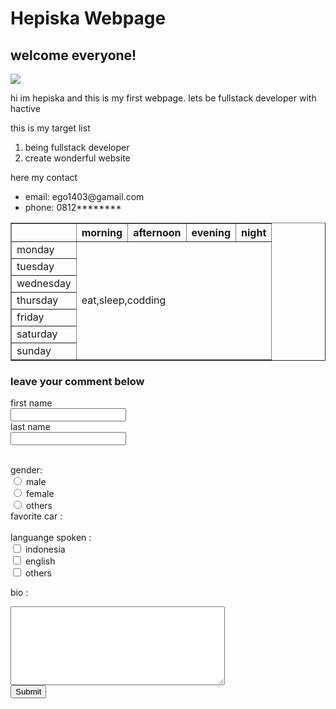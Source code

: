 <!doctype html>
<html>
<head>
  <title>
    web hepiska
  </title>
    <link href="style.css" rel="stylesheet" type="text/css">
</head>
<body>
<div class="header">
<h1>Hepiska Webpage</h1>
<h2>welcome everyone!</h2>
</div>
<div class=body>
  <img src="https://c2.staticflickr.com/6/5482/12800553814_d956493662_z.jpg" >
<p id=halo>hi im hepiska and this is my first webpage. lets be fullstack developer with hactive </p>
<p class=judul> this is my target list </p>
<ol>
  <li>being fullstack developer</li>
  <li>create wonderful website</li>
</ol>

<p class=judul> here my contact </p>
<ul>
  <li>email: ego1403@gamail.com</li>
  <li>phone: 0812********</li>
</ul>
<table border="1">
  <thead>
    <tr>
    <th></th>
    <th>morning</th>
    <th>afternoon</th>
    <th>evening</th>
    <th>night</th>
  </tr>
  </thead>
  <tbody>
<tr>
  <td>monday</td>
  <td colspan="4" rowspan="7"> <p class=esc>eat,sleep,codding</p></td>
</tr>
<tr>
  <td>tuesday</td>

</tr>
<tr>
  <td>wednesday</td>

</tr>
<tr>
  <td>thursday</td>

</tr>
<tr>
  <td>friday</td>

</tr>
<tr>
  <td>saturday</td>

</tr>
<tr>
  <td>sunday</td>

</tr>
  </tbody>
</table>
</div>

<div class=comment>
<h3> leave your comment below </h3>
<form>
  <section>
    <p class="com">
      <label for="first-name">first name<br></label>
      <input id="first-name" name="first name" type="text">
      <label for="last-name"><br>last name<br></label>
      <input id="last-name" name="last name" type="text">

<label for="gender"><br>gender:<br></label>
<input id="gender-malecheckbox" type="radio" name="gender" value="male">
<label for="male-checkbox">male<br></label>
<input id="gender-femalecheckbox" type="radio" name="gender" value="female">
<label for="female-checkbox">female<br></label>
<input id="gender-otherscheckbox" type="radio" name="gender" value="others">
<label for="others-checkbox">others</label>
  <label for="fav-car"><br> favorite car :<br></label>
  <datalist id="favcar">
    <select id="favcar" name="favcar">
      <option value="volvo">volvo</option>
      <option value="bmw">bmw</option>
      <option value="ayla">ayla</option>
    </select>
  </datalist>
  <label for="language"> <br>languange spoken :<br></label>
  <input id="ind-chechbox" type="checkbox" name="language" value="indonesia">
  <label for="ind-chechbox">indonesia<br></label>
  <input id="eng-chechbox" type="checkbox" name="language" value="english">
  <label for="eng-chechbox">english<br></label>
  <input id="oth-chechbox" type="checkbox" name="language" value="oth">
  <label for="mand-chechbox">others<br></label>

  <label for="bio">bio :<br></label>
  <textarea name="bio" rows="8" cols="40"></textarea><br>
  <input type="submit">

  </p>
</section>
</form>
</div>
</html>
</body>
